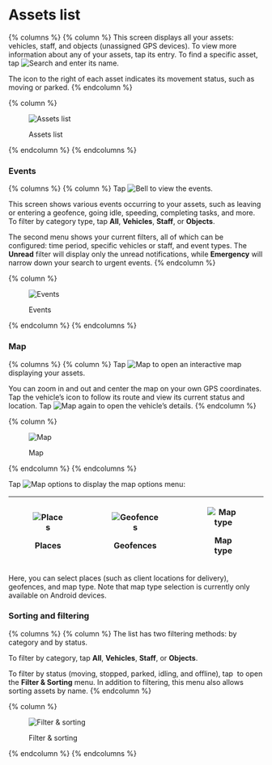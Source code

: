 # Assets list

{% columns %}
{% column %}
This screen displays all your assets: vehicles, staff, and objects (unassigned GPS devices). To view more information about any of your assets, tap its entry. To find a specific asset, tap <img src="../../../user-guide/x-gps-mobile-apps/x-gps-mobile/attachments/icon2.png" alt="Search" data-size="line"> and enter its name.

The icon to the right of each asset indicates its movement status, such as moving or parked.
{% endcolumn %}

{% column %}
<figure><img src="../../../user-guide/x-gps-mobile-apps/x-gps-mobile/attachments/Screenshot_20250528_104252-20250528-090654.png" alt="Assets list"><figcaption><p>Assets list</p></figcaption></figure>
{% endcolumn %}
{% endcolumns %}

### Events

{% columns %}
{% column %}
Tap <img src="../../../user-guide/x-gps-mobile-apps/x-gps-mobile/attachments/icon1.png" alt="Bell" data-size="line"> to view the events.

This screen shows various events occurring to your assets, such as leaving or entering a geofence, going idle, speeding, completing tasks, and more. To filter by category type, tap **All**, **Vehicles**, **Staff**, or **Objects**.

The second menu shows your current filters, all of which can be configured: time period, specific vehicles or staff, and event types. The **Unread** filter will display only the unread notifications, while **Emergency** will narrow down your search to urgent events.
{% endcolumn %}

{% column %}
<figure><img src="../../../user-guide/x-gps-mobile-apps/x-gps-mobile/attachments/image-20250404-102729.png" alt="Events"><figcaption><p>Events</p></figcaption></figure>
{% endcolumn %}
{% endcolumns %}

### Map

{% columns %}
{% column %}
Tap <img src="../../../user-guide/x-gps-mobile-apps/x-gps-mobile/attachments/icon4.png" alt="Map" data-size="line"> to open an interactive map displaying your assets.

You can zoom in and out and center the map on your own GPS coordinates. Tap the vehicle’s icon to follow its route and view its current status and location. Tap <img src="../../../user-guide/x-gps-mobile-apps/x-gps-mobile/attachments/icon4.png" alt="Map" data-size="line"> again to open the vehicle’s details.
{% endcolumn %}

{% column %}
<figure><img src="../../../user-guide/x-gps-mobile-apps/x-gps-mobile/attachments/image-20250404-102815.png" alt="Map"><figcaption><p>Map</p></figcaption></figure>
{% endcolumn %}
{% endcolumns %}

Tap <img src="../../../user-guide/x-gps-mobile-apps/x-gps-mobile/attachments/icon5.png" alt="Map options" data-size="line"> to display the map options menu:

| <div><figure><img src="../../../.gitbook/assets/Untitled (4).jpg" alt="Places"><figcaption><p>Places</p></figcaption></figure></div> | <div><figure><img src="../../../.gitbook/assets/Untitled (5).jpg" alt="Geofences"><figcaption><p>Geofences</p></figcaption></figure></div> | <div><figure><img src="../../../.gitbook/assets/Untitled (6).jpg" alt="Map type"><figcaption><p>Map type</p></figcaption></figure></div> |
| ------------------------------------------------------------------------------------------------------------------------------------ | ------------------------------------------------------------------------------------------------------------------------------------------ | ---------------------------------------------------------------------------------------------------------------------------------------- |

Here, you can select places (such as client locations for delivery), geofences, and map type. Note that map type selection is currently only available on Android devices.

### Sorting and filtering

{% columns %}
{% column %}
The list has two filtering methods: by category and by status.

To filter by category, tap **All**, **Vehicles**, **Staff**, or **Objects**.

To filter by status (moving, stopped, parked, idling, and offline), tap <img src="../../../.gitbook/assets/Untitled (4).png" alt="" data-size="line"> to open the **Filter & Sorting** menu. In addition to filtering, this menu also allows sorting assets by name.
{% endcolumn %}

{% column %}
<figure><img src="../../../user-guide/x-gps-mobile-apps/x-gps-mobile/attachments/image-20250404-102956.png" alt="Filter &#x26; sorting"><figcaption><p>Filter &#x26; sorting</p></figcaption></figure>
{% endcolumn %}
{% endcolumns %}
